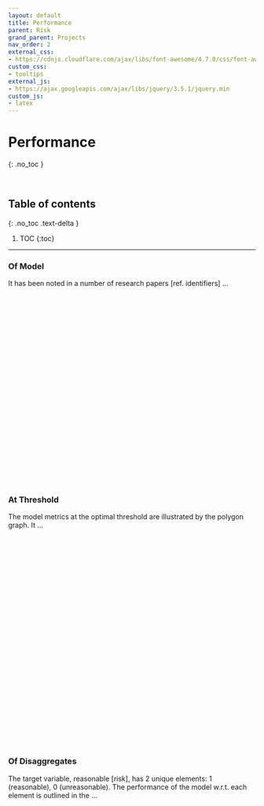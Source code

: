 ```yaml
---
layout: default
title: Performance
parent: Risk
grand_parent: Projects
nav_order: 2
external_css:
- https://cdnjs.cloudflare.com/ajax/libs/font-awesome/4.7.0/css/font-awesome.min
custom_css:
- tooltips
external_js:
- https://ajax.googleapis.com/ajax/libs/jquery/3.5.1/jquery.min
custom_js:
- latex
---
```


# Performance
{: .no_toc }

<br>

## Table of contents
{: .no_toc .text-delta }

1. TOC
{:toc}

---

### Of Model

It has been noted in a number of research papers [ref. identifiers] ...

<script id="roc"
  url="https://raw.githubusercontent.com/exhypotheses/risk/develop/warehouse/evaluations/model/metrics.json"
  src="{{ site.baseurl }}/assets/js/risk/roc.js" type="text/javascript"></script>
<div id="container" style="height: 350px; width: 300px; margin: 0 auto"></div>

<br>
<br>

### At Threshold

The model metrics at the optimal threshold are illustrated by the polygon graph.  It ...

<script id="scores"
  url="https://raw.githubusercontent.com/exhypotheses/risk/develop/warehouse/evaluations/model/scores.json"
  src="{{ site.baseurl }}/assets/js/risk/scores.js" type="text/javascript"></script>
<div id="container0001" style="height: 390px; margin: 0 auto"></div>

<br>
<br>

### Of Disaggregates

The target variable, reasonable [risk], has 2 unique elements: 1 (reasonable), 0 (unreasonable).  The
performance of the model w.r.t. each element is outlined in the ...

<br>
<br>
<br>
<br>


<script src="https://code.highcharts.com/highcharts.js"></script>
<script src="https://code.highcharts.com/highcharts-more.js"></script>
<script src="https://code.highcharts.com/modules/exporting.js"></script>
<script src="https://code.highcharts.com/modules/export-data.js"></script>
<script src="https://code.highcharts.com/modules/accessibility.js"></script>
